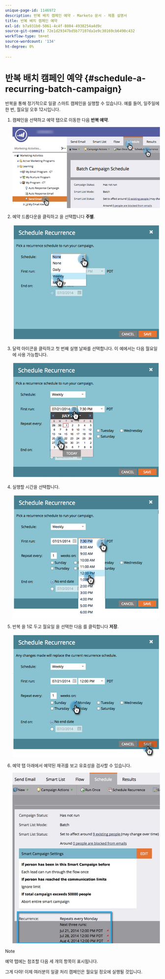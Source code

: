 ```yaml
---
unique-page-id: 1146972
description: 반복 배치 캠페인 예약 - Marketo 문서 - 제품 설명서
title: 반복 배치 캠페인 예약
exl-id: b7a931b0-5061-4c4f-8084-4938254a4d9c
source-git-commit: 72e1d29347bd5b77107da1e9c30169cb6490c432
workflow-type: tm+mt
source-wordcount: '134'
ht-degree: 0%

---
```


# 반복 배치 캠페인 예약 {#schedule-a-recurring-batch-campaign}

반복을 통해 정기적으로 일괄 스마트 캠페인을 실행할 수 있습니다. 예를 들어, 일주일에 한 번, 월요일 오후 12시입니다.

1. 캠페인을 선택하고 예약 탭으로 이동한 다음 **반복 예약**.

   ![](assets/recurrencehands-sendemail.png)

1. 예약 드롭다운을 클릭하고 을 선택합니다 **주별**.

   ![](assets/image2014-9-22-11-3a41-3a42.png)

1. 달력 아이콘을 클릭하고 첫 번째 실행 날짜를 선택합니다. 이 예에서는 다음 월요일에 사용 가능합니다.

   ![](assets/image2014-9-22-11-3a41-3a46.png)

1. 실행할 시간을 선택합니다.

   ![](assets/image2014-9-22-11-3a41-3a49.png)

1. 반복 을 1로 두고 월요일 을 선택한 다음 를 클릭합니다 **저장**.

   ![](assets/image2014-9-22-11-3a41-3a53.png)

1. 예약 탭 아래에서 예약된 재귀를 보고 유효성을 검사할 수 있습니다.

   ![](assets/recurrence.jpg)

>[!NOTE]
>
>예약 탭에는 참조할 다음 세 개의 항목이 표시됩니다.

그게 다야! 이제 여러분의 일괄 처리 캠페인은 월요일 정오에 실행될 것입니다.
